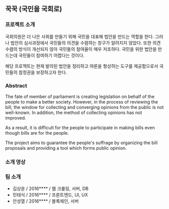 ## 꾹꾹 (국민을 국회로)
### 프로젝트 소개
국회의원은 더 나은 사회를 만들기 위해 국민을 대표해 법안을 만드는 역할을 한다.
그러나 법안의 심사과정에서 국민들의 의견을 수렴하는 창구가 알려지지 않았다. 또한 의견 수렴의 방식이 개선되지 않아 국민들의 참여율이 매우 저조하다.
국민을 위한 법안을 만드는데 국민들이 참여하기 어렵다는 것이다.

해당 프로젝트는 현재 발의된 법안을 정리하고 여론을 형성하는 도구를 제공함으로서 국민들의 참정권을 보장하고자 한다.

### Abstract
The fate of member of parliament is creating legislation on behalf of the people to make a better society.
However, in the process of reviewing the bill, the window for collecting and converging opinions from the public is not well-known.
In addition, the method of collecting opinions has not improved.

As a result, it is difficult for the people to participate in making bills even though bills are for the people.

The project aims to guarantee the people's suffrage by organizing the bill proposals and providing a tool which forms public opinion.

### 소개 영상 

### 팀 소개
* 김상윤 / 2016**** / 웹 크롤링, 서버, DB
* 민태식 / 2016**** / 프론트엔드, UI, UX
* 안성열 / 2016**** / 블록체인, 서버
